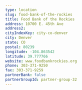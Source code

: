 ```yaml
---
type: location
slug: food-bank-of-the-rockies
title: Food Bank of the Rockies
address: 10700 E. 45th Ave
address2: 
cityIndexKey: city-co-denver
city: Denver
state: CO
postal: 80239
longitude: -104.863542
latitude: 39.777766
website: www.foodbankrockies.org
phone: 303-371-9250
fax: 303-371-9259
partnerBank: false
partnerGroupId: partner-group-32
---
```

